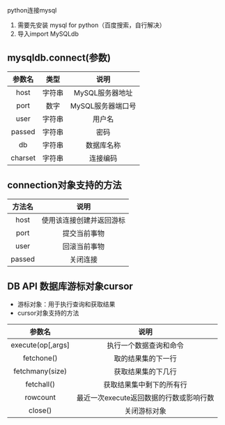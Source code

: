 
python连接mysql
1. 需要先安装 mysql for python（百度搜索，自行解决）
2. 导入import MySQLdb

## mysqldb.connect(参数)
|参数名   |类型    |说明             |
|:-------:|:------:|:---------------:|
|host     |字符串  |MySQL服务器地址  |
|port     |数字    |MySQL服务器端口号|
|user     |字符串  |用户名           |
|passed   |字符串  |密码             |
|db       |字符串  |数据库名称       |
|charset  |字符串  |连接编码         |

## connection对象支持的方法

|方法名   |说明                    |
|:-------:|:---------------:       |
|host     |使用该连接创建并返回游标|
|port     |提交当前事物            |
|user     |回滚当前事物            |
|passed   |关闭连接                |

## DB API 数据库游标对象cursor
* 游标对象：用于执行查询和获取结果
* cursor对象支持的方法  

|参数名            |说明                                   |
|:----------------:|:-------------------------------------:|
|execute(op[,args] |执行一个数据查询和命令                 |
|fetchone()        |取的结果集的下一行                     |
|fetchmany(size)   |获取结果集的下几行                     |
|fetchall()        |获取结果集中剩下的所有行               |
|rowcount          |最近一次execute返回数据的行数或影响行数|
|close()           |关闭游标对象                           |
